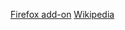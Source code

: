 [Firefox add-on](https://addons.mozilla.org/en-US/firefox/addon/gilburds-calendar/)
[Wikipedia](https://ru.wikipedia.org/wiki/Календарь_Гильбурда)
